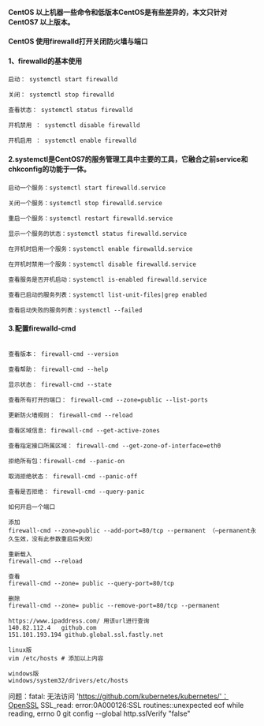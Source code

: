 #### CentOS 以上机器一些命令和低版本CentOS是有些差异的，本文只针对CentOS7 以上版本。
#### CentOS 使用firewalld打开关闭防火墙与端口

#### 1、firewalld的基本使用
```
启动： systemctl start firewalld

关闭： systemctl stop firewalld

查看状态： systemctl status firewalld

开机禁用 ： systemctl disable firewalld

开机启用 ： systemctl enable firewalld
```


#### 2.systemctl是CentOS7的服务管理工具中主要的工具，它融合之前service和chkconfig的功能于一体。
```
启动一个服务：systemctl start firewalld.service

关闭一个服务：systemctl stop firewalld.service

重启一个服务：systemctl restart firewalld.service

显示一个服务的状态：systemctl status firewalld.service

在开机时启用一个服务：systemctl enable firewalld.service

在开机时禁用一个服务：systemctl disable firewalld.service

查看服务是否开机启动：systemctl is-enabled firewalld.service

查看已启动的服务列表：systemctl list-unit-files|grep enabled

查看启动失败的服务列表：systemctl --failed
```

#### 3.配置firewalld-cmd
```

查看版本： firewall-cmd --version

查看帮助： firewall-cmd --help

显示状态： firewall-cmd --state

查看所有打开的端口： firewall-cmd --zone=public --list-ports

更新防火墙规则： firewall-cmd --reload

查看区域信息: firewall-cmd --get-active-zones

查看指定接口所属区域： firewall-cmd --get-zone-of-interface=eth0

拒绝所有包：firewall-cmd --panic-on

取消拒绝状态： firewall-cmd --panic-off

查看是否拒绝： firewall-cmd --query-panic

如何开启一个端口

添加
firewall-cmd --zone=public --add-port=80/tcp --permanent （–permanent永久生效，没有此参数重启后失效）

重新载入
firewall-cmd --reload

查看
firewall-cmd --zone= public --query-port=80/tcp

删除
firewall-cmd --zone= public --remove-port=80/tcp --permanent
```

```
https://www.ipaddress.com/ 用该url进行查询
140.82.112.4   github.com
151.101.193.194 github.global.ssl.fastly.net

linux版
vim /etc/hosts # 添加以上内容

windows版
windows/system32/drivers/etc/hosts
```
问题：fatal: 无法访问 'https://github.com/kubernetes/kubernetes/'：OpenSSL SSL_read: error:0A000126:SSL routines::unexpected eof while reading, errno 0
git config --global http.sslVerify "false"
